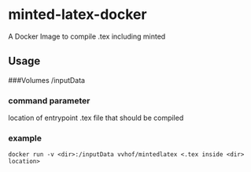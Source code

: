 # minted-latex-docker

A Docker Image to compile .tex including minted
## Usage

###Volumes 
/inputData

### command parameter
location of entrypoint .tex file that should be compiled

### example
```docker run -v <dir>:/inputData vvhof/mintedlatex <.tex inside <dir> location>```

